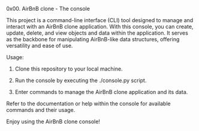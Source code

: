 0x00. AirBnB clone - The console

This project is a command-line interface (CLI) tool designed to manage and interact with an AirBnB clone application. With this console, you can create, update, delete, and view objects and data within the application. It serves as the backbone for manipulating AirBnB-like data structures, offering versatility and ease of use.

Usage:

1. Clone this repository to your local machine.

2. Run the console by executing the ./console.py script.

3. Enter commands to manage the AirBnB clone application and its data.

Refer to the documentation or help within the console for available commands and their usage.

Enjoy using the AirBnB clone console!
